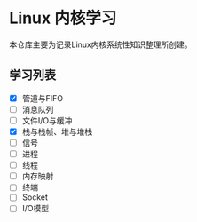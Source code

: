# Linux 内核学习
本仓库主要为记录Linux内核系统性知识整理所创建。


## 学习列表
- [x] 管道与FIFO
- [ ] 消息队列
- [ ] 文件I/O与缓冲
- [x] 栈与栈帧、堆与堆栈
- [ ] 信号
- [ ] 进程
- [ ] 线程
- [ ] 内存映射
- [ ] 终端
- [ ] Socket
- [ ] I/O模型
